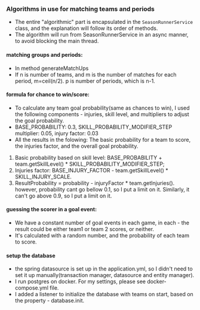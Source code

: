 ### Algorithms in use for matching teams and periods
- The entire "algorithmic" part is encapsulated in the `SeasonRunnerService` class, and the explanation will follow its order of methods.
- The algorithm will run from SeasonRunnerService in an async manner, to avoid blocking the main thread.

#### matching groups and periods:
- In method generateMatchUps
- If n is number of teams, and m is the number of matches for each period, m=ceil(n/2). p is number of periods, which is n-1.

#### formula for chance to win/score: 
- To calculate any team goal probability(same as chances to win), I used the following components - injuries, skill level, and multipliers to adjust the goal probability.
- BASE_PROBABILITY: 0.3, SKILL_PROBABILITY_MODIFIER_STEP multiplier: 0.05, injury factor: 0.03
- All the results in the folowing: The basic probability for a team to score, the injuries factor, and the overall goal probability. 
1. Basic probability based on skill level: BASE_PROBABILITY + team.getSkillLevel() * SKILL_PROBABILITY_MODIFIER_STEP;
2. Injuries factor: BASE_INJURY_FACTOR - team.getSkillLevel() * SKILL_INJURY_SCALE.
3. ResultProbability = probability - injuryFactor * team.getInjuries(). however, probability cant go bellow 0.1, so I put a limit on it. Similarly, it can't go above 0.9, so I put a limit on it.

#### guessing the scorer in a goal event:
- We have a constant number of goal events in each game, in each - the result could be either team1 or team 2 scores, or neither.
- It's calculated with a random number, and the probability of each team to score.

#### setup the database
- the spring datasource is set up in the application.yml, so I didn't need to set it up manually(transaction manager, datasource and entity manager).
- I run postgres on docker. For my settings, please see docker-compose.yml file.
- I added a listener to initialize the database with teams on start, based on the property - database.init.
